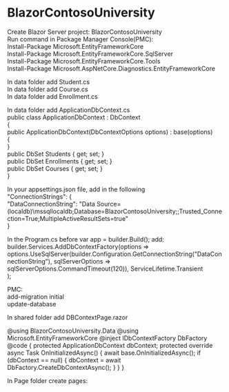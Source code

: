 # BlazorContosoUniversity  
Create Blazor Server project: BlazorContosoUniversity  
Run command in Package Manager Console(PMC):  
Install-Package Microsoft.EntityFrameworkCore  
Install-Package Microsoft.EntityFrameworkCore.SqlServer  
Install-Package Microsoft.EntityFrameworkCore.Tools  
Install-Package Microsoft.AspNetCore.Diagnostics.EntityFrameworkCore  

In data folder add Student.cs  
In data folder add Course.cs  
In data folder add Enrollment.cs  

In data folder add ApplicationDbContext.cs  
public class ApplicationDbContext : DbContext  
{  
    public ApplicationDbContext(DbContextOptions<ApplicationDbContext> options) : base(options)  
    {  
    }  
	public DbSet<Student> Students { get; set; }  
	public DbSet<Enrollment> Enrollments { get; set; }  
    	public DbSet<Course> Courses { get; set; }  
}  

In your appsettings.json file, add in the following  
"ConnectionStrings": {  
    "DataConnectionString": "Data Source=(localdb)\\mssqllocaldb;Database=BlazorContosoUniversity;;Trusted_Connection=True;MultipleActiveResultSets=true"  
  }

In the Program.cs before var app = builder.Build(); add:  
builder.Services.AddDbContextFactory<ApplicationDbContext>(options =>  
   options.UseSqlServer(builder.Configuration.GetConnectionString("DataConnectionString"), sqlServerOptions => sqlServerOptions.CommandTimeout(120)),
   ServiceLifetime.Transient  
);  
			

PMC:  
add-migration initial  
update-database  

In shared folder add DBContextPage.razor  

@using BlazorContosoUniversity.Data
@using Microsoft.EntityFrameworkCore
@inject IDbContextFactory<ApplicationDbContext> DbFactory
@code {
    protected ApplicationDbContext dbContext;
    protected override async Task OnInitializedAsync()
    {
        await base.OnInitializedAsync();
        if (dbContext == null)
        {
            dbContext = await DbFactory.CreateDbContextAsync();
        }
    }
}

In Page folder create pages:  

